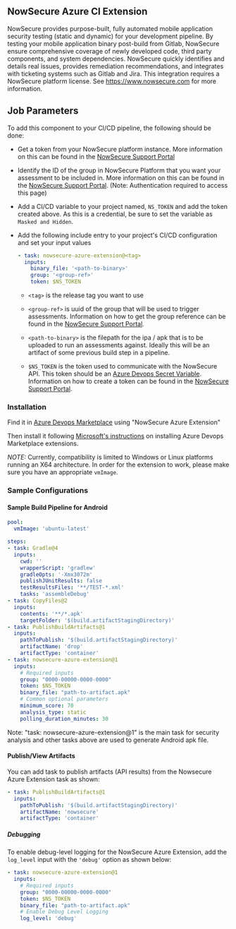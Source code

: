 ## NowSecure Azure CI Extension 
NowSecure provides purpose-built, fully automated mobile application security testing (static and dynamic) for your development pipeline. By testing your mobile application binary post-build from Gitlab, NowSecure ensure comprehensive coverage of newly developed code, third party components, and system dependencies. NowSecure quickly identifies and details real issues, provides remediation recommendations, and integrates with ticketing systems such as Gitlab and Jira. This integration requires a NowSecure platform license. See https://www.nowsecure.com for more information.

## Job Parameters
To add this component to your CI/CD pipeline, the following should be done:
- Get a token from your NowSecure platform instance.  More information on this can be found in the [NowSecure Support Portal](https://support.nowsecure.com/hc/en-us/articles/7499657262093-Creating-a-NowSecure-Platform-API-Bearer-Token)
- Identify the ID of the group in NowSecure Platform that you want your assessment to be included in.  More information on this can be found in the [NowSecure Support Portal](https://support.nowsecure.com/hc/en-us/articles/6290991166605-Getting-Started-with-Groups#h_01G396F6CTEZ4P6G5Z1FDGJ12K). (Note: Authentication required to access this page)
- Add a CI/CD variable to your project named, `NS_TOKEN` and add the token created above.  As this is a credential, be sure to set the variable as `Masked and Hidden`.
-  Add the following include entry to your project's CI/CD configuration and set your input values 

    ```yaml
    - task: nowsecure-azure-extension@<tag>
      inputs:
        binary_file: '<path-to-binary>'
        group: '<group-ref>'
        token: $NS_TOKEN
    ```

   - `<tag>` is the release tag you want to use 

   - `<group-ref>` is uuid of the group that will be used to trigger assessments. Information on how to get the group reference can be found in the [NowSecure Support Portal](https://support.nowsecure.com).
   - `<path-to-binary>` is the filepath for the ipa / apk that is to be uploaded to run an assessments against. Ideally this will be an artifact of some previous build step in a pipeline.
   - `$NS_TOKEN` is the token used to communicate with the NowSecure API. This token should be an [Azure Devops Secret Variable](https://learn.microsoft.com/en-us/azure/devops/pipelines/process/set-secret-variables?view=azure-devops&tabs=yaml%2Cbash#secret-variable-in-the-ui). Information on how to create a token can be found in the [NowSecure Support Portal](http://support.nowsecure.com/).

### Installation

Find it in [Azure Devops Marketplace](https://marketplace.visualstudio.com/azuredevops) using "NowSecure Azure Extension"

Then install it following [Microsoft's instructions](https://learn.microsoft.com/en-us/azure/devops/marketplace/install-extension?view=azure-devops) on installing Azure Devops Marketplace extensions.

*NOTE:* Currently, compatibility is limited to Windows or Linux platforms running an X64 architecture. In order for the extension to work, please make sure you have an appropriate `vmImage`. 

### Sample Configurations

#### Sample Build Pipeline for Android
```yaml
pool:
  vmImage: 'ubuntu-latest'

steps:
- task: Gradle@4
  inputs:
    cwd: ''
    wrapperScript: 'gradlew'
    gradleOpts: '-Xmx3072m'
    publishJUnitResults: false
    testResultsFiles: '**/TEST-*.xml'
    tasks: 'assembleDebug'
- task: CopyFiles@2
  inputs:
    contents: '**/*.apk'
    targetFolder: '$(build.artifactStagingDirectory)'
- task: PublishBuildArtifacts@1
  inputs:
    pathToPublish: '$(build.artifactStagingDirectory)'
    artifactName: 'drop'
    artifactType: 'container'
- task: nowsecure-azure-extension@1
  inputs:
    # Required inputs
    group: "0000-00000-0000-0000"
    token: $NS_TOKEN
    binary_file: "path-to-artifact.apk"
    # Common optional parameters
    minimum_score: 70
    analysis_type: static
    polling_duration_minutes: 30
```
Note: "task: nowsecure-azure-extension@1" is the main task for security analysis and other tasks above are used to generate Android apk file.

#### Publish/View Artifacts
You can add task to publish artifacts (API results) from the Nowsecure Azure Extension task as shown:
```yaml
- task: PublishBuildArtifacts@1
  inputs:
    pathToPublish: '$(build.artifactStagingDirectory)'
    artifactName: 'nowsecure'
    artifactType: 'container'
```

##### Debugging
To enable debug-level logging for the NowSecure Azure Extension, add the `log_level` input with the `'debug'` option as shown below:
```yaml
- task: nowsecure-azure-extension@1
  inputs:
    # Required inputs
    group: "0000-00000-0000-0000"
    token: $NS_TOKEN
    binary_file: "path-to-artifact.apk"
    # Enable Debug Level Logging
    log_level: 'debug'
```
